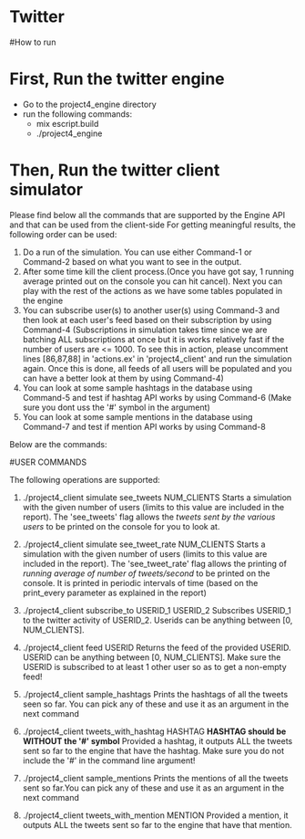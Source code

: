 # Twitter

#How to run

# First, Run the twitter engine
* Go to the project4_engine directory
* run the following commands:
    * mix escript.build
    * ./project4_engine

# Then, Run the twitter client simulator

Please find below all the commands that are supported by the Engine API and that can be used from the client-side
For getting meaningful results, the following order can be used:

1. Do a run of the simulation. You can use either Command-1 or Command-2 based on what you want to see in the output.
2. After some time kill the client process.(Once you have got say, 1 running average printed out on the console you can hit cancel). Next you can play with the rest of the actions as we have some tables populated in the engine
3. You can subscribe user(s) to another user(s) using Command-3 and then look at each user's feed based on their subscription by using Command-4
(Subscriptions in simulation takes time since we are batching ALL subscriptions at once but it is works relatively fast if the number of users are <= 1000. To see this in action, please uncomment lines [86,87,88] in 'actions.ex' in 'project4_client' and run the simulation again. Once this is done, all feeds of all users will be populated and you can have a better look at them by using Command-4)
4. You can look at some sample hashtags in the database using Command-5 and test if hashtag API works by using Command-6 (Make sure you dont uss the '#' symbol in the argument)
5. You can look at some sample mentions in the database using Command-7 and test if mention API works by using Command-8

Below are the commands:

#USER COMMANDS

The following operations are supported:
1. ./project4_client simulate see_tweets NUM_CLIENTS
    Starts a simulation with the given number of users (limits to this value are included in the report). The 'see_tweets' flag allows the _tweets sent by the various users_ to be printed on the console for you to look at.

2. ./project4_client simulate see_tweet_rate NUM_CLIENTS
    Starts a simulation with the given number of users (limits to this value are included in the report). The 'see_tweet_rate' flag allows the printing of _running average of number of tweets/second_ to be printed on the console. It is printed in periodic intervals of time (based on the print_every parameter as explained in the report)

3. ./project4_client subscribe_to USERID_1 USERID_2
    Subscribes USERID_1 to the twitter activity of USERID_2. Userids can be anything between [0, NUM_CLIENTS].

4. ./project4_client feed USERID
    Returns the feed of the provided USERID. USERID can be anything between [0, NUM_CLIENTS]. Make sure the USERID is subscribed to at least 1 other user so as to get a non-empty feed! 

5. ./project4_client sample_hashtags
    Prints the hashtags of all the tweets seen so far. You can pick any of these and use it as an argument in the next command

6. ./project4_client tweets_with_hashtag HASHTAG  **HASHTAG should be WITHOUT the '#' symbol**
    Provided a hashtag, it outputs ALL the tweets sent so far to the engine that have the hashtag. Make sure you do not include the '#' in the command line argument!

7. ./project4_client sample_mentions
    Prints the mentions of all the tweets sent so far.You can pick any of these and use it as an argument in the next command
8. ./project4_client tweets_with_mention MENTION
    Provided a mention, it outputs ALL the tweets sent so far to the engine that have that mention.
